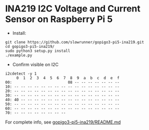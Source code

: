 # INA219 I2C Voltage and Current Sensor on Raspberry Pi 5

* Install:

```
git clone https://github.com/slowrunner/gopigo3-pi5-ina219.git
cd gopigo3-pi5-ina219/
sudo python3 setup.py install
./example.py 
```

* Confirm visible on I2C
```
i2cdetect -y 1
     0  1  2  3  4  5  6  7  8  9  a  b  c  d  e  f
00:                         08 -- -- -- -- -- -- -- 
10: -- -- -- -- -- -- -- -- -- -- -- -- -- -- -- -- 
20: -- -- -- -- -- -- -- -- -- -- -- -- -- -- -- -- 
30: -- -- -- -- -- -- -- -- -- -- -- -- -- -- -- -- 
40: 40 -- -- -- -- -- -- -- -- -- -- -- -- -- -- -- 
50: -- -- -- -- -- -- -- -- -- -- -- -- -- -- -- -- 
60: -- -- -- -- -- -- -- -- -- -- -- -- -- -- -- -- 
70: -- -- -- -- -- -- -- --                         
``` 

For complete info, see [gopigo3-pi5-ina219/README.md](https://github.com/slowrunner/gopigo3-pi5-ina219/blob/main/README.md)

